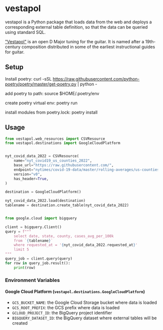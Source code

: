 # vestapol
vestapol is a Python package that loads data from the web and deploys a corresponding external table definition, so that the data can be queried using standard SQL.

["Vestapol"](https://www.youtube.com/watch?v=SKQG-JGyn7U) is an open D Major tuning for the guitar. It is named after a 19th-century composition distributed in some of the earliest instructional guides for guitar.

## Setup

Install poetry: curl -sSL https://raw.githubusercontent.com/python-poetry/poetry/master/get-poetry.py | python -

add poetry to path: source $HOME/.poetry/env

create poetry virtual env: poetry run

install modules from poetry.lock: poetry install




## Usage
```python
from vestapol.web_resources import CSVResource
from vestapol.destinations import GoogleCloudPlatform


nyt_covid_data_2022 = CSVResource(
    name="nyt_covid19_us_counties_2022",
    base_url="https://raw.githubusercontent.com/",
    endpoint="nytimes/covid-19-data/master/rolling-averages/us-counties-2022.csv",
    version="v0",
    has_header=True,
)

destination = GoogleCloudPlatform()

nyt_covid_data_2022.load(destination)
tablename = destination.create_table(nyt_covid_data_2022)


from google.cloud import bigquery

client = bigquery.Client()
query = f"""
    select date, state, county, cases_avg_per_100k
    from `{tablename}`
    where requested_at = '{nyt_covid_data_2022.requested_at}'
    limit 5
"""
query_job = client.query(query)
for row in query_job.result():
    print(row)
```

### Environment Variables
#### Google Cloud Platform (`vestapol.destinations.GoogleCloudPlatform`)
- `GCS_BUCKET_NAME`: the Google Cloud Storage bucket where data is loaded
- `GCS_ROOT_PREFIX`: the GCS prefix where data is loaded
- `GCLOUD_PROJECT_ID`: the BigQuery project identifier
- `BIGQUERY_DATASET_ID`: the BigQuery dataset where external tables will be created
